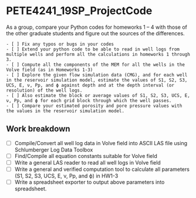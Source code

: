 # PETE4241_19SP_ProjectCode

As a group, compare your Python codes for homeworks 1 – 4 with those of the other graduate students and figure out the sources of the differences. 

	- [ ] Fix any typos or bugs in your codes 
	- [ ] Extend your python code to be able to read in well logs from multiple wells and perform all the calculations in homeworks 1 through 3.
	- [ ] Compute all the components of the MEM for all the wells in the Volve field (as in Homeworks 1-3) 
	- [ ] Explore the given flow simulation data (CMG), and for each well in the reservoir simulation model, estimate the values of S1, S2, S3, UCS, E, ν, Pp, and ϕ against depth and at the depth interval (or resolution) of the well logs.
	- [ ] Also estimate the block or average values of S1, S2, S3, UCS, E, ν, Pp, and ϕ for each grid block through which the well passes.
	- [ ] Compare your estimated porosity and pore pressure values with the values in the reservoir simulation model.

## Work breakdown

- [ ] Compile/Convert  all well log data in Volve field into ASCII LAS file using Schlumberger Log Data Toolbox
- [ ] Find/Compile all equation constants suitable for Volve field
- [ ] Write a general LAS reader to read all well logs in Volve field
- [ ] Write a general and verified computation tool to calculate all parameters (S1, S2, S3, UCS, E, ν, Pp, and ϕ) in HW1-3
- [ ] Write a spreadsheet exporter to output above parameters into spreadsheet.